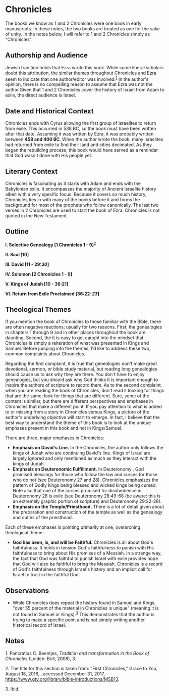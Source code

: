 # Chronicles

The books we know as 1 and 2 Chronicles were one book in early manuscripts. In these notes, the two books are treated as one for the sake of unity. In the notes below, I will refer to 1 and 2 Chronicles simply as "Chronicles".

## Authorship and Audience
Jewish tradition holds that Ezra wrote this book. While some liberal scholars doubt this attribution, the similar themes throughout Chronicles and Ezra seem to indicate that one author/editor was involved.<sup>[1](#footnote1)</sup> In the author's opinion, there is no compelling reason to assume that Ezra was not the author.Given that 1 and 2 Chronicles cover the history of Israel from Adam to exile, the direct audience is Israel.

## Date and Historical Context
Chronicles ends with Cyrus allowing the first group of Israelites to return from exile. This occurred in 538 BC, so the book must have been written after that date. Assuming it was written by Ezra, it was probably written between **458 and 400 BC**. When the author wrote the book, many Israelites had returned from exile to find their land and cities decimated. As they began the rebuilding process, this book would have served as a reminder that God wasn't done with His people yet.

## Literary Context
Chronicles is fascinating as it starts with Adam and ends with the Babylonian exile. It encompasses the majority of Ancient Israelite history albeit with a very specific focus. Because it covers so much history, Chronicles ties in with many of the books before it and forms the background for most of the prophets who follow canonically. The last two verses in 2 Chronicles are used to start the book of Ezra. Chronicles is not quoted in the New Testament.

## Outline

**I. Selective Genealogy [1 Chronicles 1 - 9]**<sup>[2](#footnote2)</sup>

**II. Saul [10]**

**III. David [11 - 29:*30*]**

**IV. Solomon [2 Chronicles 1 - 9]**

**V. Kings of Judah [10 - 36:21]**

**VI. Return from Exile Proclaimed [36:22-*23*]**

## Theological Themes

If you mention the book of Chronicles to those familiar with the Bible, there are often negative reactions; usually for two reasons. First, the genealogies in chapters 1 through 9 and in other places throughout the book are daunting. Second, the it is easy to get caught into the mindset that Chronicles is simply a reiteration of what was presented in Kings and Samuel. Before jumping into the themes, I'd like to address these two, common complaints about Chronicles.

Regarding the first complaint, it is true that genealogies don't make great devotional, sermon, or bible study material, but reading long genealogies should cause us to ask why they are there. You don't have to enjoy genealogies, but you should ask why God thinks it is important enough to inspire the authors of scripture to record them. As to the second complaint, when you are reading the book of Chronicles, don't read it looking for things that are the same; look for things that are different. Sure, some of the content is similar, but there are different perspectives and emphases in Chronicles that make a different point. If you pay attention to what is added to or missing from a story in Chronicles versus Kings, a picture of the author's underlying objective will start to emerge. In fact, I believe that the best way to understand the theme of this book is to look at the unique emphases present in this book and not in Kings/Samuel.

There are three, major emphases in Chronicles:

- **Emphasis on David's Line.** In the Chronicles, the author only follows the kings of Judah who are continuing David's line. Kings of Israel are largely ignored and only mentioned as much as they interact with the kings of Judah.
- **Emphasis on Deuteronomic Fulfillment.** In Deuteronomy , God promised blessings for those who follow the law and curses for those who do not (see Deuteronomy 27 and 28). Chronicles emphasizes the pattern of Godly kings being blessed and wicked kings being cursed. Note also that one of the curses promised for disobedience in Deuteronomy 28 is exile (see Deuteronomy 28:49-68 (be aware: this is an extremely graphic portion of scripture) and Deuteronomy 29:22-28).
- **Emphasis on the Temple/Priesthood.** There is a lot of detail given about the preparation and construction of the temple as well as the genealogy and duties of the priesthood.

Each of these emphases is pointing primarily at one, overarching theological theme:

- **God has been, is, and will be Faithful.** Chronicles is all about God's faithfulness. It holds in tension God's faithfulness to punish with His faithfulness to bring about His promises of a Messiah. In a strange way, the fact that God was faithful to punish Israel with exile provides hope that God will also be faithful to bring the Messiah. Chronicles is a record of God's faithfulness through Israel's history and an implicit call for Israel to trust in the faithful God.

## Observations
- While Chronicles does repeat the history found in Samuel and Kings, "over 55 percent of the material in Chronicles is unique" (meaning it is not found in Samuel or Kings).<sup>[3](#footnote3)</sup> This demonstrates that the author is trying to make a specific point and is not simply writing another historical record of Israel.

## Notes

<a id="footnote1">1. </a>Pancratius C. Beentjes, *Tradition and transformation in the Book of Chronicles* (Leiden: Brill, 2008), 3.

<a id="footnote2">2. </a>The title for this section is taken from: "First Chronicles," Grace to You, August 18, 2016, , accessed December 31, 2017, https://www.gty.org/library/bible-introductions/MSB13.

<a id="footnote3">3. </a>Ibid.
